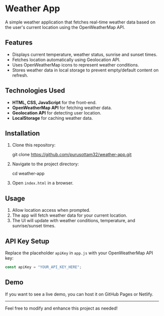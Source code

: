# Weather App

A simple weather application that fetches real-time weather data based on the user's current location using the OpenWeatherMap API.

## Features
- Displays current temperature, weather status, sunrise and sunset times.
- Fetches location automatically using Geolocation API.
- Uses OpenWeatherMap icons to represent weather conditions.
- Stores weather data in local storage to prevent empty/default content on refresh.

## Technologies Used
- **HTML, CSS, JavaScript** for the front-end.
- **OpenWeatherMap API** for fetching weather data.
- **Geolocation API** for detecting user location.
- **LocalStorage** for caching weather data.

## Installation
1. Clone this repository:
   
   git clone https://github.com/purusottam32/weather-app.git
  
2. Navigate to the project directory:
   
   cd weather-app
   
3. Open `index.html` in a browser.

## Usage
1. Allow location access when prompted.
2. The app will fetch weather data for your current location.
3. The UI will update with weather conditions, temperature, and sunrise/sunset times.

## API Key Setup
Replace the placeholder `apiKey` in `app.js` with your OpenWeatherMap API key:
```javascript
const apiKey = "YOUR_API_KEY_HERE";
```

## Demo
If you want to see a live demo, you can host it on GitHub Pages or Netlify.


---

Feel free to modify and enhance this project as needed!

